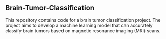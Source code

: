 ## Brain-Tumor-Classification
This repository contains code for a brain tumor classification project. The project aims to develop a machine learning model that can accurately classify brain tumors based on magnetic resonance imaging (MRI) scans.
